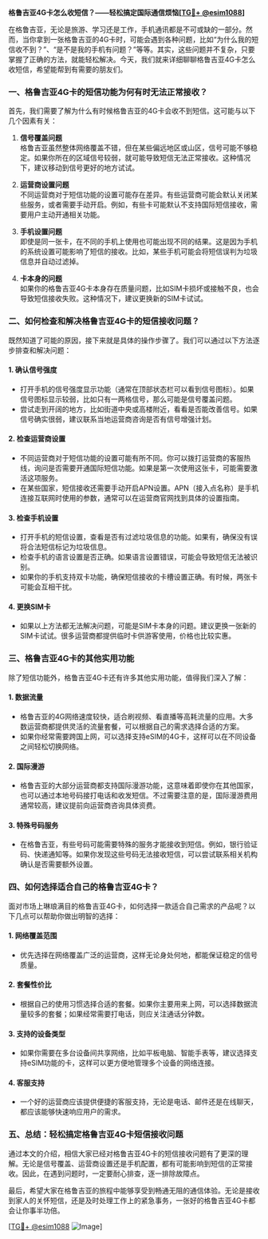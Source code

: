 **格鲁吉亚4G卡怎么收短信？——轻松搞定国际通信烦恼[[TG💪+ @esim1088](https://t.me/s/esim1088)]**

在格鲁吉亚，无论是旅游、学习还是工作，手机通讯都是不可或缺的一部分。然而，当你拿到一张格鲁吉亚的4G卡时，可能会遇到各种问题，比如“为什么我的短信收不到？”、“是不是我的手机有问题？”等等。其实，这些问题并不复杂，只要掌握了正确的方法，就能轻松解决。今天，我们就来详细聊聊格鲁吉亚4G卡怎么收短信，希望能帮到有需要的朋友们。

### **一、格鲁吉亚4G卡的短信功能为何有时无法正常接收？**

首先，我们需要了解为什么有时候格鲁吉亚的4G卡会收不到短信。这可能与以下几个因素有关：

1. **信号覆盖问题**  
   格鲁吉亚虽然整体网络覆盖不错，但在某些偏远地区或山区，信号可能不够稳定。如果你所在的区域信号较弱，就可能导致短信无法正常接收。这种情况下，建议移动到信号更好的地方试试。

2. **运营商设置问题**  
   不同运营商对于短信功能的设置可能存在差异。有些运营商可能会默认关闭某些服务，或者需要手动开启。例如，有些卡可能默认不支持国际短信接收，需要用户主动开通相关功能。

3. **手机设置问题**  
   即使是同一张卡，在不同的手机上使用也可能出现不同的结果。这是因为手机的系统设置可能影响了短信的接收。比如，某些手机可能会将短信误判为垃圾信息并自动过滤掉。

4. **卡本身的问题**  
   如果你的格鲁吉亚4G卡本身存在质量问题，比如SIM卡损坏或接触不良，也会导致短信接收失败。这种情况下，建议更换新的SIM卡试试。

### **二、如何检查和解决格鲁吉亚4G卡的短信接收问题？**

既然知道了可能的原因，接下来就是具体的操作步骤了。我们可以通过以下方法逐步排查和解决问题：

#### **1. 确认信号强度**
- 打开手机的信号强度显示功能（通常在顶部状态栏可以看到信号图标）。如果信号图标显示较弱，比如只有一两格信号，那么可能是信号覆盖问题。
- 尝试走到开阔的地方，比如街道中央或高楼附近，看看是否能改善信号。如果信号确实很弱，建议联系当地运营商咨询是否有信号增强计划。

#### **2. 检查运营商设置**
- 不同运营商对于短信功能的设置可能有所不同。你可以拨打运营商的客服热线，询问是否需要开通国际短信功能。如果是第一次使用这张卡，可能需要激活这项服务。
- 在某些国家，短信接收还需要手动开启APN设置。APN（接入点名称）是手机连接互联网时使用的参数，通常可以在运营商官网找到具体的设置指南。

#### **3. 检查手机设置**
- 打开手机的短信设置，查看是否有过滤垃圾信息的功能。如果有，确保没有误将合法短信标记为垃圾信息。
- 检查手机的语言设置是否正确。如果语言设置错误，可能会导致短信无法被识别。
- 如果你的手机支持双卡功能，确保短信接收的卡槽设置正确。有时候，两张卡可能会互相干扰。

#### **4. 更换SIM卡**
- 如果以上方法都无法解决问题，可能是SIM卡本身的问题。建议更换一张新的SIM卡试试。很多运营商都提供临时卡供游客使用，价格也比较实惠。

### **三、格鲁吉亚4G卡的其他实用功能**

除了短信功能外，格鲁吉亚4G卡还有许多其他实用功能，值得我们深入了解：

#### **1. 数据流量**
- 格鲁吉亚的4G网络速度较快，适合刷视频、看直播等高耗流量的应用。大多数运营商都提供灵活的流量套餐，可以根据自己的需求选择合适的方案。
- 如果你经常需要跨国上网，可以选择支持eSIM的4G卡，这样可以在不同设备之间轻松切换网络。

#### **2. 国际漫游**
- 格鲁吉亚的大部分运营商都支持国际漫游功能，这意味着即使你在其他国家，也可以通过本地号码接打电话和收发短信。不过需要注意的是，国际漫游费用通常较高，建议提前向运营商咨询具体资费。

#### **3. 特殊号码服务**
- 在格鲁吉亚，有些号码可能需要特殊的服务才能接收到短信。例如，银行验证码、快递通知等。如果你发现这些号码无法接收短信，可以尝试联系相关机构确认是否需要额外设置。

### **四、如何选择适合自己的格鲁吉亚4G卡？**

面对市场上琳琅满目的格鲁吉亚4G卡，如何选择一款适合自己需求的产品呢？以下几点可以帮助你做出明智的选择：

#### **1. 网络覆盖范围**
- 优先选择在网络覆盖广泛的运营商，这样无论身处何地，都能保证稳定的信号质量。

#### **2. 套餐性价比**
- 根据自己的使用习惯选择合适的套餐。如果你主要用来上网，可以选择数据流量较多的套餐；如果经常需要打电话，则应关注通话分钟数。

#### **3. 支持的设备类型**
- 如果你需要在多台设备间共享网络，比如平板电脑、智能手表等，建议选择支持eSIM功能的卡，这样可以更方便地管理多个设备的网络连接。

#### **4. 客服支持**
- 一个好的运营商应该提供便捷的客服支持，无论是电话、邮件还是在线聊天，都应该能够快速响应用户的需求。

### **五、总结：轻松搞定格鲁吉亚4G卡短信接收问题**

通过本文的介绍，相信大家已经对格鲁吉亚4G卡的短信接收问题有了更深的理解。无论是信号覆盖、运营商设置还是手机配置，都有可能影响到短信的正常接收。因此，在遇到问题时，一定要耐心排查，逐一排除故障点。

最后，希望大家在格鲁吉亚的旅程中能够享受到畅通无阻的通信体验。无论是接收到家人的关怀短信，还是及时处理工作上的紧急事务，一张好的格鲁吉亚4G卡都会让你事半功倍。

[[TG💪+ @esim1088](https://t.me/s/esim1088) ![Image](https://i.postimg.cc/4NQfJmqS/Snipaste-2025-05-13-00-14-12.png)]